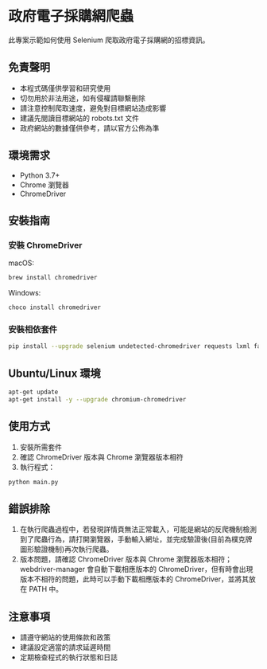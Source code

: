 # 政府電子採購網爬蟲

此專案示範如何使用 Selenium 爬取政府電子採購網的招標資訊。

## 免責聲明

- 本程式碼僅供學習和研究使用
- 切勿用於非法用途，如有侵權請聯繫刪除
- 請注意控制爬取速度，避免對目標網站造成影響
- 建議先閱讀目標網站的 robots.txt 文件
- 政府網站的數據僅供參考，請以官方公佈為準

## 環境需求

- Python 3.7+
- Chrome 瀏覽器
- ChromeDriver

## 安裝指南

### 安裝 ChromeDriver

macOS:
```bash
brew install chromedriver
```

Windows:
```bash
choco install chromedriver
```

### 安裝相依套件

```bash
pip install --upgrade selenium undetected-chromedriver requests lxml fake-useragent
```

## Ubuntu/Linux 環境

```bash
apt-get update
apt-get install -y --upgrade chromium-chromedriver
```

## 使用方式

1. 安裝所需套件
2. 確認 ChromeDriver 版本與 Chrome 瀏覽器版本相符
3. 執行程式：
```bash
python main.py
```

## 錯誤排除

1. 在執行爬蟲過程中，若發現詳情頁無法正常載入，可能是網站的反爬機制檢測到了爬蟲行為，請打開瀏覽器，手動輸入網址，並完成驗證後(目前為樸克牌圖形驗證機制)再次執行爬蟲。
2. 版本問題，請確認 ChromeDriver 版本與 Chrome 瀏覽器版本相符；webdriver-manager 會自動下載相應版本的 ChromeDriver，但有時會出現版本不相符的問題，此時可以手動下載相應版本的 ChromeDriver，並將其放在 PATH 中。

## 注意事項

- 請遵守網站的使用條款和政策
- 建議設定適當的請求延遲時間
- 定期檢查程式的執行狀態和日誌
